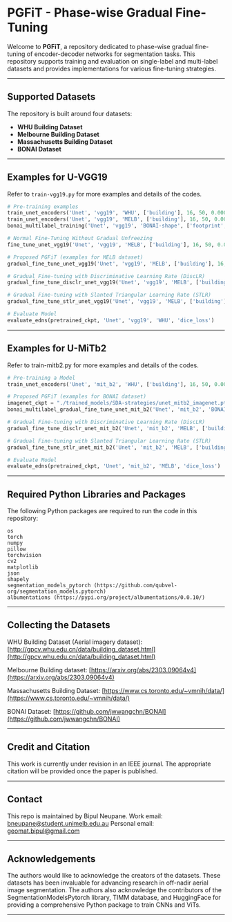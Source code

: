 # PGFiT - Phase-wise Gradual Fine-Tuning

Welcome to **PGFiT**, a repository dedicated to phase-wise gradual fine-tuning of encoder-decoder networks for segmentation tasks. This repository supports training and evaluation on single-label and multi-label datasets and provides implementations for various fine-tuning strategies.

---

## Supported Datasets

The repository is built around four datasets:
- **WHU Building Dataset**
- **Melbourne Building Dataset**
- **Massachusetts Building Dataset**
- **BONAI Dataset**

---


## Examples for U-VGG19
Refer to `train-vgg19.py` for more examples and details of the codes.


```python
# Pre-training examples
train_unet_encoders('Unet', 'vgg19', 'WHU', ['building'], 16, 50, 0.0001, 'Adam', 'dice_loss', 'Pretrained-')
train_unet_encoders('Unet', 'vgg19', 'MELB', ['building'], 16, 50, 0.0001, 'Adam', 'dice_loss', 'NoSDA-')
bonai_multilabel_training('Unet', 'vgg19', 'BONAI-shape', ['footprint', 'roof'], 8, 50, 0.0001, 'Adam', 'dice_loss', 'NoSDA-multilabel-')

# Normal Fine-Tuning Without Gradual Unfreezing
fine_tune_unet_vgg19('Unet', 'vgg19', 'MELB', ['building'], 16, 50, 0.00001, 'Adam', 'dice_loss', pretrained_ckpt, 'decoder')

# Proposed PGFiT (examples for MELB dataset)
gradual_fine_tune_unet_vgg19('Unet', 'vgg19', 'MELB', ['building'], 16, 100, 0.0001, 'Adam', 'dice_loss', pretrained_ckpt, 'LR4')

# Gradual Fine-tuning with Discriminative Learning Rate (DiscLR)
gradual_fine_tune_disclr_unet_vgg19('Unet', 'vgg19', 'MELB', ['building'], 16, 100, 0.0001, 'Adam', 'dice_loss', pretrained_ckpt, 'LR4')

# Gradual Fine-tuning with Slanted Triangular Learning Rate (STLR)
gradual_fine_tune_stlr_unet_vgg19('Unet', 'vgg19', 'MELB', ['building'], 16, 100, 0.0001, 'Adam', 'dice_loss', pretrained_ckpt, 'LR4')

# Evaluate Model
evaluate_edns(pretrained_ckpt, 'Unet', 'vgg19', 'WHU', 'dice_loss')
```
---


## Examples for U-MiTb2

Refer to train-mitb2.py for more examples and details of the codes.

```python
# Pre-training a Model
train_unet_encoders('Unet', 'mit_b2', 'WHU', ['building'], 16, 50, 0.0001, 'Adam', 'dice_loss', 'Pretrained-')

# Proposed PGFiT (examples for BONAI dataset)
imagenet_ckpt = "./trained_models/SDA-strategies/unet_mitb2_imagenet.pth"
bonai_multilabel_gradual_fine_tune_unet_mit_b2('Unet', 'mit_b2', 'BONAI-shape', ['footprint', 'roof'], 8, 50, 0.0001, 'Adam', 'dice_loss', imagenet_ckpt, 'multilabel')

# Gradual Fine-tuning with Discriminative Learning Rate (DiscLR)
gradual_fine_tune_disclr_unet_mit_b2('Unet', 'mit_b2', 'MELB', ['building'], 16, 50, 0.0001, 'Adam', 'dice_loss', pretrained_ckpt, 'LR4')

# Gradual Fine-tuning with Slanted Triangular Learning Rate (STLR)
gradual_fine_tune_stlr_unet_mit_b2('Unet', 'mit_b2', 'MELB', ['building'], 16, 100, 0.0001, 'Adam', 'dice_loss', pretrained_ckpt, 'LR4')

# Evaluate Model
evaluate_edns(pretrained_ckpt, 'Unet', 'mit_b2', 'MELB', 'dice_loss')
```

---

## Required Python Libraries and Packages

The following Python packages are required to run the code in this repository:

```
os
torch
numpy
pillow
torchvision
cv2
matplotlib
json
shapely
segmentation_models_pytorch (https://github.com/qubvel-org/segmentation_models.pytorch)
albumentations (https://pypi.org/project/albumentations/0.0.10/)
```

---

## Collecting the Datasets

WHU Building Dataset (Aerial imagery dataset): [http://gpcv.whu.edu.cn/data/building_dataset.html](http://gpcv.whu.edu.cn/data/building_dataset.html)

Melbourne Building dataset: [https://arxiv.org/abs/2303.09064v4](https://arxiv.org/abs/2303.09064v4)

Massachusetts Building Dataset: [https://www.cs.toronto.edu/~vmnih/data/](https://www.cs.toronto.edu/~vmnih/data/)

BONAI Dataset: [https://github.com/jwwangchn/BONAI](https://github.com/jwwangchn/BONAI)

---

## Credit and Citation

This work is currently under revision in an IEEE journal. The appropriate citation will be provided once the paper is published.

---

## Contact

This repo is maintained by Bipul Neupane.
Work email: bneupane@student.unimelb.edu.au
Personal email: geomat.bipul@gmail.com

---

## Acknowledgements

The authors would like to acknowledge the creators of the datasets. These datasets has been invaluable for advancing research in off-nadir aerial image segmentation. The authors also acknowledge the contributors of the SegmentationModelsPytorch library, TIMM database, and HuggingFace for providing a comprehensive Python package to train CNNs and ViTs.

---




